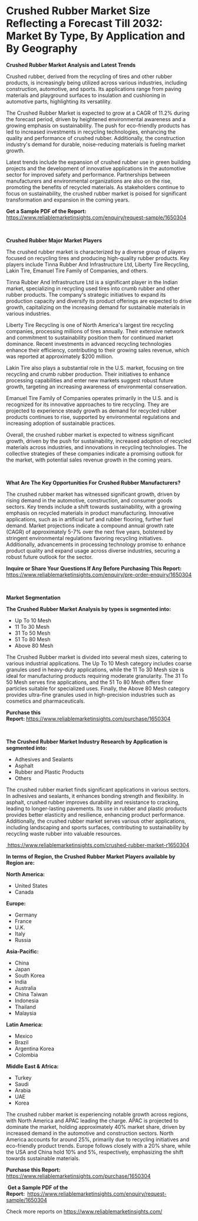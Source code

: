 <p><h1>Crushed Rubber Market Size Reflecting a Forecast Till 2032: Market By Type, By Application and By Geography</h1></p><p><strong>Crushed Rubber Market Analysis and Latest Trends</strong></p>
<p><p>Crushed rubber, derived from the recycling of tires and other rubber products, is increasingly being utilized across various industries, including construction, automotive, and sports. Its applications range from paving materials and playground surfaces to insulation and cushioning in automotive parts, highlighting its versatility.</p><p>The Crushed Rubber Market is expected to grow at a CAGR of 11.2% during the forecast period, driven by heightened environmental awareness and a growing emphasis on sustainability. The push for eco-friendly products has led to increased investments in recycling technologies, enhancing the quality and performance of crushed rubber. Additionally, the construction industry's demand for durable, noise-reducing materials is fueling market growth.</p><p>Latest trends include the expansion of crushed rubber use in green building projects and the development of innovative applications in the automotive sector for improved safety and performance. Partnerships between manufacturers and environmental organizations are also on the rise, promoting the benefits of recycled materials. As stakeholders continue to focus on sustainability, the crushed rubber market is poised for significant transformation and expansion in the coming years.</p></p>
<p><strong>Get a Sample PDF of the Report:&nbsp;</strong> <a href="https://www.reliablemarketinsights.com/enquiry/request-sample/1650304?utm_campaign=3167&utm_medium=2&utm_source=Github&utm_content=ia&utm_term=31032025&utm_id=crushed-rubber">https://www.reliablemarketinsights.com/enquiry/request-sample/1650304</a></p>
<p>&nbsp;</p>
<p><strong>Crushed Rubber Major Market Players</strong></p>
<p><p>The crushed rubber market is characterized by a diverse group of players focused on recycling tires and producing high-quality rubber products. Key players include Tinna Rubber And Infrastructure Ltd, Liberty Tire Recycling, Lakin Tire, Emanuel Tire Family of Companies, and others. </p><p>Tinna Rubber And Infrastructure Ltd is a significant player in the Indian market, specializing in recycling used tires into crumb rubber and other rubber products. The company's strategic initiatives to expand its production capacity and diversify its product offerings are expected to drive growth, capitalizing on the increasing demand for sustainable materials in various industries.</p><p>Liberty Tire Recycling is one of North America's largest tire recycling companies, processing millions of tires annually. Their extensive network and commitment to sustainability position them for continued market dominance. Recent investments in advanced recycling technologies enhance their efficiency, contributing to their growing sales revenue, which was reported at approximately $200 million.</p><p>Lakin Tire also plays a substantial role in the U.S. market, focusing on tire recycling and crumb rubber production. Their initiatives to enhance processing capabilities and enter new markets suggest robust future growth, targeting an increasing awareness of environmental conservation.</p><p>Emanuel Tire Family of Companies operates primarily in the U.S. and is recognized for its innovative approaches to tire recycling. They are projected to experience steady growth as demand for recycled rubber products continues to rise, supported by environmental regulations and increasing adoption of sustainable practices.</p><p>Overall, the crushed rubber market is expected to witness significant growth, driven by the push for sustainability, increased adoption of recycled materials across industries, and innovations in recycling technologies. The collective strategies of these companies indicate a promising outlook for the market, with potential sales revenue growth in the coming years.</p></p>
<p>&nbsp;</p>
<p><strong>What Are The Key Opportunities For Crushed Rubber Manufacturers?</strong></p>
<p><p>The crushed rubber market has witnessed significant growth, driven by rising demand in the automotive, construction, and consumer goods sectors. Key trends include a shift towards sustainability, with a growing emphasis on recycled materials in product manufacturing. Innovative applications, such as in artificial turf and rubber flooring, further fuel demand. Market projections indicate a compound annual growth rate (CAGR) of approximately 5-7% over the next five years, bolstered by stringent environmental regulations favoring recycling initiatives. Additionally, advancements in processing technology promise to enhance product quality and expand usage across diverse industries, securing a robust future outlook for the sector.</p></p>
<p><strong>Inquire or Share Your Questions If Any Before Purchasing This Report:</strong> <a href="https://www.reliablemarketinsights.com/enquiry/pre-order-enquiry/1650304?utm_campaign=3167&utm_medium=2&utm_source=Github&utm_content=ia&utm_term=31032025&utm_id=crushed-rubber">https://www.reliablemarketinsights.com/enquiry/pre-order-enquiry/1650304</a></p>
<p>&nbsp;</p>
<p><strong>Market Segmentation</strong></p>
<p><strong>The Crushed Rubber Market Analysis by types is segmented into:</strong></p>
<p><ul><li>Up To 10 Mesh</li><li>11 To 30 Mesh</li><li>31 To 50 Mesh</li><li>51 To 80 Mesh</li><li>Above 80 Mesh</li></ul></p>
<p><p>The Crushed Rubber market is divided into several mesh sizes, catering to various industrial applications. The Up To 10 Mesh category includes coarse granules used in heavy-duty applications, while the 11 To 30 Mesh size is ideal for manufacturing products requiring moderate granularity. The 31 To 50 Mesh serves fine applications, and the 51 To 80 Mesh offers finer particles suitable for specialized uses. Finally, the Above 80 Mesh category provides ultra-fine granules used in high-precision industries such as cosmetics and pharmaceuticals.</p></p>
<p><strong>Purchase this Report:&nbsp;</strong><a href="https://www.reliablemarketinsights.com/purchase/1650304?utm_campaign=3167&utm_medium=2&utm_source=Github&utm_content=ia&utm_term=31032025&utm_id=crushed-rubber">https://www.reliablemarketinsights.com/purchase/1650304</a></p>
<p>&nbsp;</p>
<p><strong>The Crushed Rubber Market Industry Research by Application is segmented into:</strong></p>
<p><ul><li>Adhesives and Sealants</li><li>Asphalt</li><li>Rubber and Plastic Products</li><li>Others</li></ul></p>
<p><p>The crushed rubber market finds significant applications in various sectors. In adhesives and sealants, it enhances bonding strength and flexibility. In asphalt, crushed rubber improves durability and resistance to cracking, leading to longer-lasting pavements. Its use in rubber and plastic products provides better elasticity and resilience, enhancing product performance. Additionally, the crushed rubber market serves various other applications, including landscaping and sports surfaces, contributing to sustainability by recycling waste rubber into valuable resources.</p></p>
<p><a href="https://www.reliablemarketinsights.com/crushed-rubber-market-r1650304?utm_campaign=3167&utm_medium=2&utm_source=Github&utm_content=ia&utm_term=31032025&utm_id=crushed-rubber">&nbsp;https://www.reliablemarketinsights.com/crushed-rubber-market-r1650304</a></p>
<p><strong>In terms of Region, the Crushed Rubber Market Players available by Region are:</strong></p>
<p>
    <p> <strong> North America: </strong>
        <ul>
            <li>United States</li>
            <li>Canada</li>
        </ul>
        </p> 
    <p> <strong> Europe: </strong>
        <ul>
            <li>Germany</li>
            <li>France</li>
            <li>U.K.</li>
            <li>Italy</li>
            <li>Russia</li>
        </ul>
        </p> 
    <p> <strong> Asia-Pacific: </strong>
        <ul>
            <li>China</li>
            <li>Japan</li>
            <li>South Korea</li>
            <li>India</li>
            <li>Australia</li>
            <li>China Taiwan</li>
            <li>Indonesia</li>
            <li>Thailand</li>
            <li>Malaysia</li>
        </ul>
        </p> 
    <p> <strong> Latin America: </strong>
        <ul>
            <li>Mexico</li>
            <li>Brazil</li>
            <li>Argentina Korea</li>
            <li>Colombia</li>
        </ul>
        </p> 
    <p> <strong> Middle East & Africa: </strong>
        <ul>
            <li>Turkey</li>
            <li>Saudi</li>
            <li>Arabia</li>
            <li>UAE</li>
            <li>Korea</li>
        </ul>
    </p>
    </p>
<p><p>The crushed rubber market is experiencing notable growth across regions, with North America and APAC leading the charge. APAC is projected to dominate the market, holding approximately 40% market share, driven by increased demand in the automotive and construction sectors. North America accounts for around 25%, primarily due to recycling initiatives and eco-friendly product trends. Europe follows closely with a 20% share, while the USA and China hold 10% and 5%, respectively, emphasizing the shift towards sustainable materials.</p></p>
<p><strong>Purchase this Report: </strong><a href="https://www.reliablemarketinsights.com/purchase/1650304?utm_campaign=3167&utm_medium=2&utm_source=Github&utm_content=ia&utm_term=31032025&utm_id=crushed-rubber">https://www.reliablemarketinsights.com/purchase/1650304</a></p>
<p>&nbsp;<strong>Get a Sample PDF of the Report:&nbsp;&nbsp;</strong><a href="https://www.reliablemarketinsights.com/enquiry/request-sample/1650304?utm_campaign=3167&utm_medium=2&utm_source=Github&utm_content=ia&utm_term=31032025&utm_id=crushed-rubber">https://www.reliablemarketinsights.com/enquiry/request-sample/1650304</a></p>
<p><strong></strong></p>
<p>Check more reports on <a href="https://www.reliablemarketinsights.com/?utm_campaign=3167&utm_medium=2&utm_source=Github&utm_content=ia&utm_term=31032025&utm_id=crushed-rubber">https://www.reliablemarketinsights.com/</a></p>